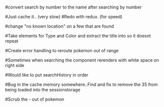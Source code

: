 #convert search by number to the name after searching by number

#Just cache it.. (very slow) #Redo with redux. (for speed)

#change "no known location" on a few that are found

#Take elements for Type and Color and extract the title into so it doesnt repeat

#Create error handling to reroute pokemon out of range

#Sometimes when searching the component rerenders with white space on right side

#Would like to put searchHistory in order

#Bug in the cache memory somewhere..Find and fix to remove the 35 from being loaded into the sessionstorage

#Scrub the - out of pokemon
